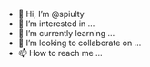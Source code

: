- 👋 Hi, I’m @spiulty
- 👀 I’m interested in ...
- 🌱 I’m currently learning ...
- 💞️ I’m looking to collaborate on ...
- 📫 How to reach me ...

<!---
spiulty/spiulty is a ✨ special ✨ repository because its `README.md` (this file) appears on your GitHub profile.
You can click the Preview link to take a look at your changes.
--->

